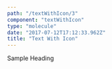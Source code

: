 ```yaml
---
path: "/textWithIcon/3"
component: "textWithIcon"
type: "molecule"
date: "2017-07-12T17:12:33.962Z"
title: "Text With Icon"
---
```

<Box>
  <TextWithIcon
    iconSrc="https://serverless.com/_/src/assets/images/dot-grid.ab343e1fdd716b7b80c667bc9eaeeb0d.png"
    iconHeight="32px"
    iconWidth="50px"
    iconTop="-10px"
    iconLeft="0px"
  >
    <Heading.h3>Sample Heading</Heading.h3>
  </TextWithIcon>
</Box>